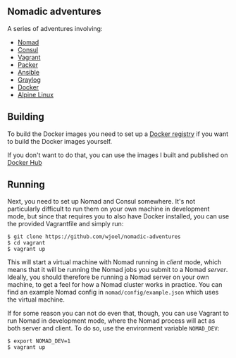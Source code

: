 Nomadic adventures
------------------

A series of adventures involving:

- [Nomad](https://www.nomadproject.io/)
- [Consul](https://www.consul.io/)
- [Vagrant](https://www.vagrantup.com/)
- [Packer](https://www.packer.io/)
- [Ansible](https://www.ansible.com/)
- [Graylog](https://www.graylog.org/)
- [Docker](https://www.docker.com/)
- [Alpine Linux](http://www.alpinelinux.org/)

Building
--------
To build the Docker images you need to set up a
[Docker registry](https://docs.docker.com/registry/deploying/)
if you want to build the Docker images yourself.

If you don't want to do that, you can use the images I built and published on
[Docker Hub](https://hub.docker.com/)

Running
-------

Next, you need to set up Nomad and Consul somewhere. It's not particularly
difficult to run them on your own machine in development mode, but since that
requires you to also have Docker installed, you can use the provided
Vagrantfile and simply run:

    $ git clone https://github.com/wjoel/nomadic-adventures
    $ cd vagrant
    $ vagrant up

This will start a virtual machine with Nomad running in *client* mode, which
means that it will be running the Nomad jobs you submit to a Nomad *server*.
Ideally, you should therefore be running a Nomad server on your own machine,
to get a feel for how a Nomad cluster works in practice. You can find an
example Nomad config in `nomad/config/example.json` which uses the virtual
machine.

If for some reason you can not do even that, though, you can use Vagrant to
run Nomad in development mode, where the Nomad process will act as both server
and client. To do so, use the environment variable `NOMAD_DEV`:

    $ export NOMAD_DEV=1
    $ vagrant up

